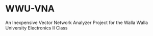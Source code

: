 # WWU-VNA
An Inexpensive Vector Network Analyzer Project for the Walla Walla University Electronics II Class
